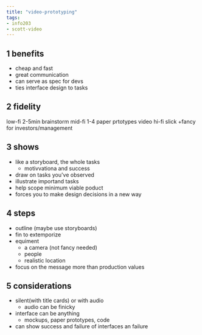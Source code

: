 ```yaml
---
title: "video-prototyping"
tags: 
- info203
- scott-video
---
```


## 1 benefits
- cheap and fast
- great communication
- can serve as spec for devs
- ties interface design to tasks

## 2 fidelity
low-fi 2-5min brainstorm
mid-fi 1-4 paper prtotypes video
hi-fi slick +fancy for investors/management

## 3 shows
- like a storyboard, the whole tasks
	- motivvationa and success
- draw on tasks you've observed
- illustrate importand tasks
- help scope minimum viable poduct
- forces you to make design decisions in a new way

## 4 steps
- outline (maybe use storyboards)
- fin to extemporize
- equiment
	- a camera (not fancy needed)
	- people
	- realistic location
- focus on the message more than production values

## 5 considerations
- silent(with title cards) or with audio
	- audio can be finicky
- interface can be anything
	- mockups, paper prototypes, code
- can show success and failure of interfaces an failure
